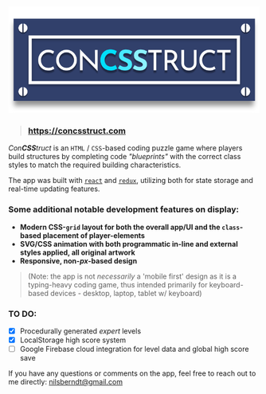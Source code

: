 ![ConCSStruct Logo](/src/images/concsstruct-logo--header.svg)

> ### https://concsstruct.com

*Con**CSS**truct* is an `HTML` / `CSS`-based coding puzzle game where players build structures by completing code *"blueprints"* with the correct class styles to match the required building characteristics.

The app was built with [`react`](https://github.com/facebook/react) and [`redux`](https://github.com/reduxjs/redux), utilizing both for state storage and real-time updating features.

### Some additional notable development features on display:

* **Modern CSS-`grid` layout for both the overall app/UI and the `class`-based placement of player-elements**
* **SVG/CSS animation with both programmatic in-line and external styles applied, all original artwork**
* **Responsive, non-*px*-based design**
> (Note: the app is not *necessarily* a 'mobile first' design as it is a typing-heavy coding game, thus intended primarily for keyboard-based devices - desktop, laptop, tablet w/ keyboard)

### TO DO:

- [x] Procedurally generated *expert* levels
- [x] LocalStorage high score system
- [ ] Google Firebase cloud integration for level data and global high score save

If you have any questions or comments on the app, feel free to reach out to me directly: nilsberndt@gmail.com